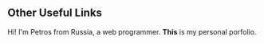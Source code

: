

## Other Useful Links
Hi!
I'm Petros from Russia, a web programmer.
**This** is my personal porfolio.

